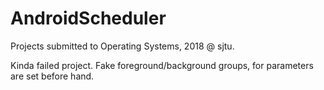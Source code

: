 # AndroidScheduler

Projects submitted to Operating Systems, 2018 @ sjtu.

Kinda failed project. Fake foreground/background groups, for parameters are set before hand.
